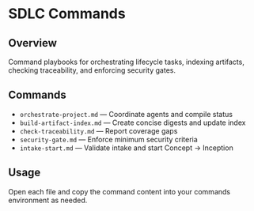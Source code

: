 # SDLC Commands

## Overview

Command playbooks for orchestrating lifecycle tasks, indexing artifacts, checking traceability,
and enforcing security gates.

## Commands

- `orchestrate-project.md` — Coordinate agents and compile status
- `build-artifact-index.md` — Create concise digests and update index
- `check-traceability.md` — Report coverage gaps
- `security-gate.md` — Enforce minimum security criteria
- `intake-start.md` — Validate intake and start Concept → Inception

## Usage

Open each file and copy the command content into your commands environment as needed.
